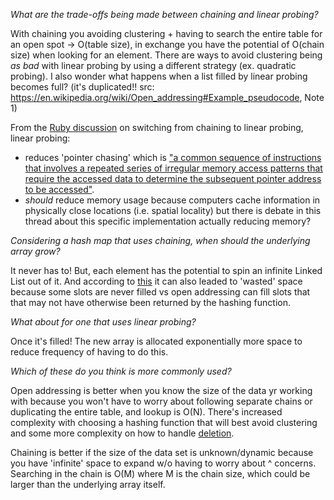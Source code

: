 *What are the trade-offs being made between chaining and linear probing?*

With chaining you avoiding clustering + having to search the entire table for an open spot -> O(table size), in exchange you
have the potential of O(chain size) when looking for an element.
There are ways to avoid clustering being *as bad* with linear probing by using a different strategy (ex. quadratic probing).
I also wonder what happens when a list filled by linear probing becomes full? (it's duplicated!! src: https://en.wikipedia.org/wiki/Open_addressing#Example_pseudocode, Note 1)

From the [Ruby discussion](https://bugs.ruby-lang.org/issues/12142) on switching from chaining to linear probing, linear probing:
- reduces 'pointer chasing' which is ["a common sequence of instructions that involves a repeated series of irregular memory access patterns that require the accessed data to determine the subsequent pointer address to be accessed"](https://en.wikichip.org/wiki/pointer_chasing).
- *should* reduce memory usage because computers cache information in physically close locations (i.e. spatial locality)
but there is debate in this thread about this specific implementation actually reducing memory?

*Considering a hash map that uses chaining, when should the underlying array grow?*

It never has to! But, each element has the potential to spin an infinite Linked List out of it. And according to [this](https://www.geeksforgeeks.org/hashing-set-3-open-addressing/)
it can also leaded to 'wasted' space because some slots are never filled vs open addressing can fill slots that that may
not have otherwise been returned by the hashing function.

*What about for one that uses linear probing?*

Once it's filled! The new array is allocated exponentially more space to reduce frequency of having to do this.

*Which of these do you think is more commonly used?*

Open addressing is better when you know the size of the data yr working with because you
won't have to worry about following separate chains or duplicating the entire table, and lookup is O(N). There's
increased complexity with choosing a hashing function that will best avoid clustering and some more complexity on how to
handle [deletion](https://news.ycombinator.com/item?id=19444803).

Chaining is better if the size of the data set is unknown/dynamic because you have 'infinite' space to expand w/o having
to worry about ^ concerns. Searching in the chain is O(M) where M is the chain size, which could be larger than the underlying
array itself.
